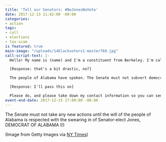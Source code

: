 ```yaml
---
title: 'Tell our Senators: #NoJonesNoVote'
date: 2017-12-13 11:42:00 -08:00
categories:
- action
tags:
- call
- elections
- tax-scam
is featured: true
main-image: "/uploads/14blackvoters1-master768.jpg"
call-script-text: |-
  Hello! My name is (name) and I'm a constituent from Berkeley. I'm calling to tell Senator, No Jones No Vote. The Senate must respect the will of the people of Alabama and wait until Doug Jones is seated before any votes on legislation or appointments can take place.

  [Response: that's a bit drastic, no?]

  The people of Alabama have spoken. The Senate must not subvert democracy. Will the Senator commit to holding up all votes until Senator-elect Doug Jones is seated?

  [Response: I'll pass this on]

  Please do, and please take down my contact information so you can send me the Senator's response. Thank you for your time.
event-end-date: 2017-12-15 17:00:00 -08:00
---
```


The Senate must not take any new actions until the will of the people of Alabama is respected with the swearing in of Senator-elect Jones, DEMOCRAT OF ALABAMA (!)

(Image from Getty Images via [NY Times](https://www.nytimes.com/2017/12/13/us/doug-jones-alabama-black-voters.html))
